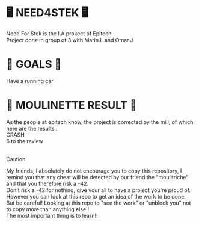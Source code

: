 <H1>🖥️ NEED4STEK 🖥️</H1>
Need For Stek is the I.A prokect of Epitech. <br>
Project done in group of 3 with Marin.L and Omar.J

<H1>🎯 GOALS 🎯</H1>
Have a running car <br>

<H1>🤖 MOULINETTE RESULT 🤖</H1>
As the people at epitech know, the project is corrected by the mill, of which here are the results : <br>
CRASH <br>
6 to the review <br>
<br>

> [!CAUTION]  
> My friends, I absolutely do not encourage you to copy this repository, I remind you that any cheat will be detected by our friend the "moulitriche" and that you therefore risk a -42. <br>
Don't risk a -42 for nothing, give your all to have a project you're proud of. However you can look at this repo to get an idea of ​​the work to be done. <br>
But be careful! Looking at this repo to "see the work" or "unblock you" not to copy more than anything else!! <br>
The most important thing is to learn!! <br>
